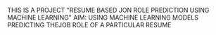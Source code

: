 THIS IS A PROJECT "RESUME BASED JON ROLE PREDICTION USING MACHINE LEARNING"
AIM: USING MACHINE LEARNING MODELS PREDICTING THEJOB ROLE OF A PARTICULAR RESUME

